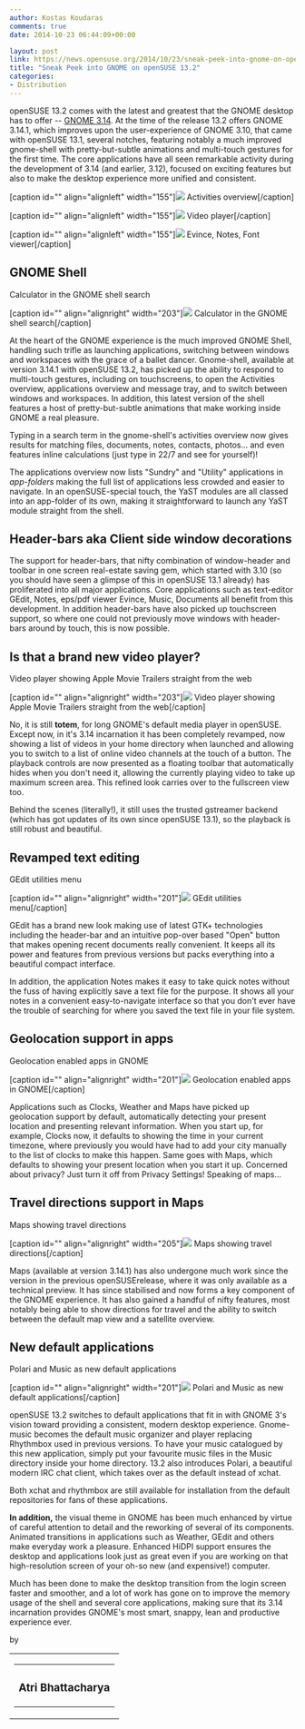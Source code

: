 ```yaml
---
author: Kostas Koudaras
comments: true
date: 2014-10-23 06:44:09+00:00

layout: post
link: https://news.opensuse.org/2014/10/23/sneak-peek-into-gnome-on-opensuse-13-2/
title: "Sneak Peek into GNOME on openSUSE 13.2"
categories:
- Distribution
---
```



openSUSE 13.2 comes with the latest and greatest that the GNOME desktop has to offer -- [GNOME 3.14](http://www.gnome.org/news/2014/09/gnome-3-14-released/). At the time of the release 13.2 offers GNOME 3.14.1, which improves upon the user-experience of GNOME 3.10, that came with openSUSE 13.1, several notches, featuring notably a much improved gnome-shell with pretty-but-subtle animations and multi-touch gestures for the first time. The core applications have all seen remarkable activity during the development of 3.14 (and earlier, 3.12), focused on exciting features but also to make the desktop experience more unified and consistent.




[caption id="" align="alignleft" width="155"][![](https://en.opensuse.org/images/d/d2/OS1320_SPG_Applications_Overview.png)](https://en.opensuse.org/images/d/d2/OS1320_SPG_Applications_Overview.png) Activities overview[/caption]

[caption id="" align="alignleft" width="155"][![](https://en.opensuse.org/images/5/55/OS1320_SPG_Totem-Tears-Of-Steel.png)](https://en.opensuse.org/images/5/55/OS1320_SPG_Totem-Tears-Of-Steel.png) Video player[/caption]

[caption id="" align="alignleft" width="155"][![](https://en.opensuse.org/images/d/dd/OS1320_SPG_Font-Notes-Document.png)](https://en.opensuse.org/images/d/dd/OS1320_SPG_Font-Notes-Document.png) Evince, Notes, Font viewer[/caption]






## 




## 




## 


<!-- more -->


## **GNOME Shell**


Calculator in the GNOME shell search

[caption id="" align="alignright" width="203"][![](https://en.opensuse.org/images/5/55/OS1320_SPG_Shell-Calculator.png)](https://en.opensuse.org/images/5/55/OS1320_SPG_Shell-Calculator.png) Calculator in the GNOME shell search[/caption]

At the heart of the GNOME experience is the much improved GNOME Shell, handling such trifle as launching applications, switching between windows and workspaces with the grace of a ballet dancer. Gnome-shell, available at version 3.14.1 with openSUSE 13.2, has picked up the ability to respond to multi-touch gestures, including on touchscreens, to open the Activities overview, applications overview and message tray, and to switch between windows and workspaces. In addition, this latest version of the shell features a host of pretty-but-subtle animations that make working inside GNOME a real pleasure.

Typing in a search term in the gnome-shell's activities overview now gives results for matching files, documents, notes, contacts, photos... and even features inline calculations (just type in 22/7 and see for yourself)!

The applications overview now lists "Sundry" and "Utility" applications in _app-folders_ making the full list of applications less crowded and easier to navigate. In an openSUSE-special touch, the YaST modules are all classed into an app-folder of its own, making it straightforward to launch any YaST module straight from the shell.


## **Header-bars aka Client side window decorations**


The support for header-bars, that nifty combination of window-header and toolbar in one screen real-estate saving gem, which started with 3.10 (so you should have seen a glimpse of this in openSUSE 13.1 already) has proliferated into all major applications. Core applications such as text-editor GEdit, Notes, eps/pdf viewer Evince, Music, Documents all benefit from this development. In addition header-bars have also picked up touchscreen support, so where one could not previously move windows with header-bars around by touch, this is now possible.


## **Is that a brand new video player?**


Video player showing Apple Movie Trailers straight from the web

[caption id="" align="alignright" width="203"][![](https://en.opensuse.org/images/b/b9/OS1320_SPG_Totem-Web-Apple.png)](https://en.opensuse.org/images/b/b9/OS1320_SPG_Totem-Web-Apple.png) Video player showing Apple Movie Trailers straight from the web[/caption]

No, it is still **totem**, for long GNOME's default media player in openSUSE. Except now, in it's 3.14 incarnation it has been completely revamped, now showing a list of videos in your home directory when launched and allowing you to switch to a list of online video channels at the touch of a button. The playback controls are now presented as a floating toolbar that automatically hides when you don't need it, allowing the currently playing video to take up maximum screen area. This refined look carries over to the fullscreen view too.

Behind the scenes (literally!), it still uses the trusted gstreamer backend (which has got updates of its own since openSUSE 13.1), so the playback is still robust and beautiful.


## **Revamped text editing**


GEdit utilities menu

[caption id="" align="alignright" width="201"][![](https://en.opensuse.org/images/a/a4/OS1320_SPG_Gedit-menu2.png)](https://en.opensuse.org/images/a/a4/OS1320_SPG_Gedit-menu2.png) GEdit utilities menu[/caption]

GEdit has a brand new look making use of latest GTK+ technologies including the header-bar and an intuitive pop-over based "Open" button that makes opening recent documents really convenient. It keeps all its power and features from previous versions but packs everything into a beautiful compact interface.

In addition, the application Notes makes it easy to take quick notes without the fuss of having explicitly save a text file for the purpose. It shows all your notes in a convenient easy-to-navigate interface so that you don't ever have the trouble of searching for where you saved the text file in your file system.


## **Geolocation support in apps**


Geolocation enabled apps in GNOME

[caption id="" align="alignright" width="201"][![](https://en.opensuse.org/images/3/36/OS1320_SPG_Geolocation.png)](https://en.opensuse.org/images/3/36/OS1320_SPG_Geolocation.png) Geolocation enabled apps in GNOME[/caption]

Applications such as Clocks, Weather and Maps have picked up geolocation support by default, automatically detecting your present location and presenting relevant information. When you start up, for example, Clocks now, it defaults to showing the time in your current timezone, where previously you would have had to add your city manually to the list of clocks to make this happen. Same goes with Maps, which defaults to showing your present location when you start it up. Concerned about privacy? Just turn it off from Privacy Settings! Speaking of maps...


## **Travel directions support in Maps**


Maps showing travel directions

[caption id="" align="alignright" width="205"][![](https://en.opensuse.org/images/4/4a/OS1320_SPG_Maps-directions.png)](https://en.opensuse.org/images/4/4a/OS1320_SPG_Maps-directions.png) Maps showing travel directions[/caption]

Maps (available at version 3.14.1) has also undergone much work since the version in the previous openSUSErelease, where it was only available as a technical preview. It has since stabilised and now forms a key component of the GNOME experience. It has also gained a handful of nifty features, most notably being able to show directions for travel and the ability to switch between the default map view and a satellite overview.


## **New default applications**


Polari and Music as new default applications

[caption id="" align="alignright" width="201"][![](https://en.opensuse.org/images/d/d1/OS132_SPG_New-apps.png)](https://en.opensuse.org/images/d/d1/OS132_SPG_New-apps.png) Polari and Music as new default applications[/caption]

openSUSE 13.2 switches to default applications that fit in with GNOME 3's vision toward providing a consistent, modern desktop experience. Gnome-music becomes the default music organizer and player replacing Rhythmbox used in previous versions. To have your music catalogued by this new application, simply put your favourite music files in the Music directory inside your home directory. 13.2 also introduces Polari, a beautiful modern IRC chat client, which takes over as the default instead of xchat.

Both xchat and rhythmbox are still available for installation from the default repositories for fans of these applications.





**In addition,** the visual theme in GNOME has been much enhanced by virtue of careful attention to detail and the reworking of several of its components. Animated transitions in applications such as Weather, GEdit and others make everyday work a pleasure. Enhanced HiDPI support ensures the desktop and applications look just as great even if you are working on that high-resolution screen of your oh-so new (and expensive!) computer.

Much has been done to make the desktop transition from the login screen faster and smoother, and a lot of work has gone on to improve the memory usage of the shell and several core applications, making sure that its 3.14 incarnation provides GNOME's most smart, snappy, lean and productive experience ever.

by
<table cellpadding="0" class="cf gJ" >
<tbody >
<tr class="acZ" >

<td class="gF gK" >
<table cellpadding="0" class="cf ix" >
<tbody >
<tr >

<td >


### Atri Bhattacharya



</td>
</tr>
</tbody>
</table>

</td>
</tr>
</tbody>
</table>		
